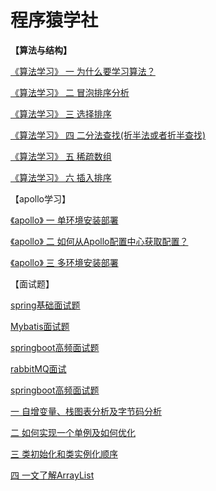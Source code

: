 # 程序猿学社
**【算法与结构】**

[《算法学习》 一 为什么要学习算法？](https://mp.weixin.qq.com/s/xV3O-Nb9M5wyKw12hme-7g)

[《算法学习》 二 冒泡排序分析](https://mp.weixin.qq.com/s/n8io7b_m6BvwDFoywrzgrA)

[《算法学习》 三 选择排序](https://mp.weixin.qq.com/s/HfC5NTtBhCq9wKf9rx5PpA)

[《算法学习》 四 二分法查找(折半法或者折半查找)](https://mp.weixin.qq.com/s/PiNeuCEsqHdE9qK8YAP0YQ)

[《算法学习》 五 稀疏数组](https://mp.weixin.qq.com/s/QWj6-wU66Z6Iej40rxXCcw)

[《算法学习》 六 插入排序](https://mp.weixin.qq.com/s/m_cWL9rUz-gKLLytXb8Cbw)


【apollo学习】

[《apollo》 一 单环境安装部署](https://mp.weixin.qq.com/s/GPr8_sF96do-_5-t2KDhWw)

[《apollo》 二 如何从Apollo配置中心获取配置？](https://mp.weixin.qq.com/s/2okbI16Hm36dVV7ob04Lrw)

[《apollo》 三 多环境安装部署](https://mp.weixin.qq.com/s/GPr8_sF96do-_5-t2KDhWw)


【面试题】

[spring基础面试题](https://mp.weixin.qq.com/s/TaA7jW5AfDSKsTVZ6XVo9A)

[ Mybatis面试题](https://mp.weixin.qq.com/s/awAw22kH6cIOY3IX035d4A)

[springboot高频面试题](https://mp.weixin.qq.com/s/8zyEZPTz-pSamh21LLVyiQ)

[rabbitMQ面试](https://blog.csdn.net/qq_16855077/article/details/103778961)

[springboot高频面试题](https://mp.weixin.qq.com/s/8zyEZPTz-pSamh21LLVyiQ)


[一 自增变量、栈图表分析及字节码分析](https://mp.weixin.qq.com/s/z4tXxorLqt2tSnUpt4qeDg)

[二 如何实现一个单例及如何优化](https://mp.weixin.qq.com/s/ABsGQqNrdSgTajqlcBXIvQ)

[三 类初始化和类实例化顺序](https://mp.weixin.qq.com/s/LdkSc3wg5J1YuF5-2qRL4g)

[四 一文了解ArrayList](https://mp.weixin.qq.com/s/6MMyQyB2wUPYbQ8-w2e1aw)


